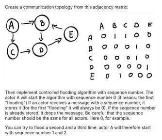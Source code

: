 Create a communication topology from this adjacency matrix:

![](img.png)

Then implement controlled flooding algorithm with sequence number.
The actor A will start the algorithm with sequence number 0 (it means: the first "flooding")
If an actor receives a message with a sequence number, it stores it (for the first "flooding" it will always be 0).
If the sequence number is already stored, it drops the message.
Be careful that the sequence number should be the same for all actors. Here 0, for example.

You can try to flood a second and a third time: actor A will therefore start with sequence number 1 and 2.
